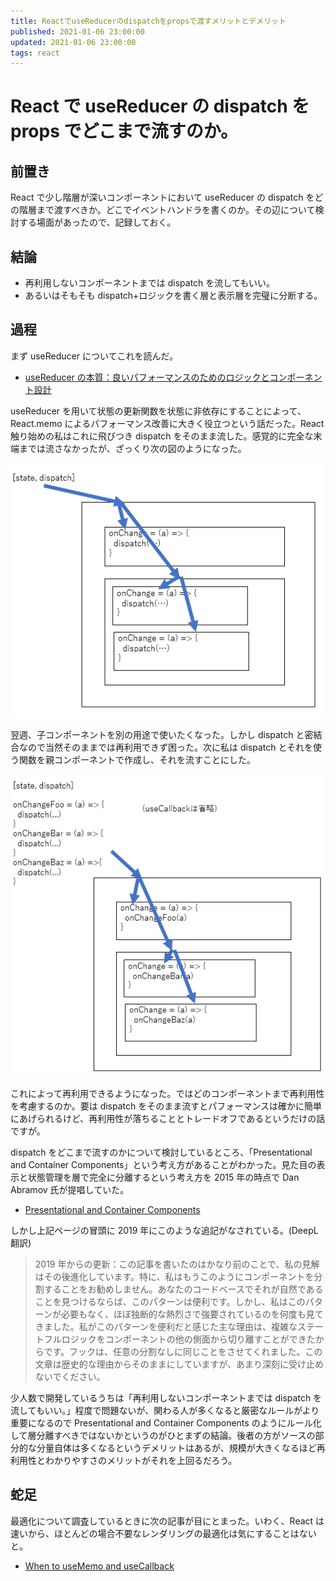 ```yaml
---
title: ReactでuseReducerのdispatchをpropsで渡すメリットとデメリット
published: 2021-01-06 23:00:00
updated: 2021-01-06 23:00:00
tags: react
---
```


# React で useReducer の dispatch を props でどこまで流すのか。

## 前置き

React で少し階層が深いコンポーネントにおいて useReducer の dispatch をどの階層まで渡すべきか。どこでイベントハンドラを書くのか。その辺について検討する場面があったので、記録しておく。

## 結論

- 再利用しないコンポーネントまでは dispatch を流してもいい。
- あるいはそもそも dispatch+ロジックを書く層と表示層を完璧に分断する。

## 過程

まず useReducer についてこれを読んだ。

- [useReducer の本質：良いパフォーマンスのためのロジックとコンポーネント設計](https://qiita.com/uhyo/items/cea1bd157453a85feebf)

useReducer を用いて状態の更新関数を状態に非依存にすることによって、React.memo によるパフォーマンス改善に大きく役立つという話だった。React 触り始めの私はこれに飛びつき dispatch をそのまま流した。感覚的に完全な末端までは流さなかったが、ざっくり次の図のようになった。

![image1](./images/image1.png)

翌週、子コンポーネントを別の用途で使いたくなった。しかし dispatch と密結合なので当然そのままでは再利用できず困った。次に私は dispatch とそれを使う関数を親コンポーネントで作成し、それを流すことにした。

![image2](./images/image2.png)

これによって再利用できるようになった。ではどのコンポーネントまで再利用性を考慮するのか。要は dispatch をそのまま流すとパフォーマンスは確かに簡単にあげられるけど、再利用性が落ちることとトレードオフであるというだけの話ですが。

dispatch をどこまで流すのかについて検討しているところ、「Presentational and Container Components」という考え方があることがわかった。見た目の表示と状態管理を層で完全に分離するという考え方を 2015 年の時点で Dan Abramov 氏が提唱していた。

- [Presentational and Container Components](https://medium.com/@dan_abramov/smart-and-dumb-components-7ca2f9a7c7d0)

しかし上記ページの冒頭に 2019 年にこのような追記がなされている。(DeepL 翻訳)

> 2019 年からの更新：この記事を書いたのはかなり前のことで、私の見解はその後進化しています。特に、私はもうこのようにコンポーネントを分割することをお勧めしません。あなたのコードベースでそれが自然であることを見つけるならば、このパターンは便利です。しかし、私はこのパターンが必要もなく、ほぼ独断的な熱烈さで強要されているのを何度も見てきました。私がこのパターンを便利だと感じた主な理由は、複雑なステートフルロジックをコンポーネントの他の側面から切り離すことができたからです。フックは、任意の分割なしに同じことをさせてくれました。この文章は歴史的な理由からそのままにしていますが、あまり深刻に受け止めないでください。

少人数で開発しているうちは「再利用しないコンポーネントまでは dispatch を流してもいい。」程度で問題ないが、関わる人が多くなると厳密なルールがより重要になるので Presentational and Container Components のようにルール化して層分離すべきではないかというのがひとまずの結論。後者の方がソースの部分的な分量自体は多くなるというデメリットはあるが、規模が大きくなるほど再利用性とわかりやすさのメリットがそれを上回るだろう。

## 蛇足

最適化について調査しているときに次の記事が目にとまった。いわく、React は速いから、ほとんどの場合不要なレンダリングの最適化は気にすることはないと。

- [When to useMemo and useCallback](https://kentcdodds.com/blog/usememo-and-usecallback)
